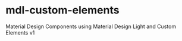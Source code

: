 # mdl-custom-elements
Material Design Components using Material Design Light and Custom Elements v1
